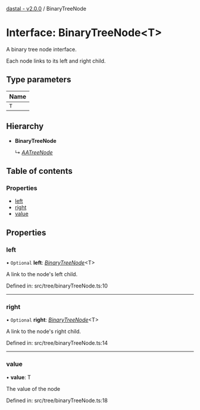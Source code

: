 [dastal - v2.0.0](../README.md) / BinaryTreeNode

# Interface: BinaryTreeNode<T\>

A binary tree node interface.

Each node links to its left and right child.

## Type parameters

| Name |
| :------ |
| `T` |

## Hierarchy

* **BinaryTreeNode**

  ↳ [*AATreeNode*](aatreenode.md)

## Table of contents

### Properties

- [left](binarytreenode.md#left)
- [right](binarytreenode.md#right)
- [value](binarytreenode.md#value)

## Properties

### left

• `Optional` **left**: [*BinaryTreeNode*](binarytreenode.md)<T\>

A link to the node's left child.

Defined in: src/tree/binaryTreeNode.ts:10

___

### right

• `Optional` **right**: [*BinaryTreeNode*](binarytreenode.md)<T\>

A link to the node's right child.

Defined in: src/tree/binaryTreeNode.ts:14

___

### value

• **value**: T

The value of the node

Defined in: src/tree/binaryTreeNode.ts:18
